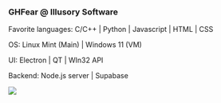 <div style="overflow: auto;">
<!--   <img src="https://github.com/GHFear/GHFear/blob/main/github_logo_3.png" alt="GitHub Logo" style="float: left; margin-right: 20px;" width="800" height="300"> -->
  <div>
    <h3>GHFear @ Illusory Software</h3>
    <p>Favorite languages: C/C++ | Python | Javascript | HTML | CSS</p>
    <p>OS: Linux Mint (Main) | Windows 11 (VM)</p>
    <p>UI: Electron | QT | WIn32 API</p>
    <p>Backend: Node.js server | Supabase</p>
    <img src="https://github-readme-stats.vercel.app/api/top-langs/?username=GHFear"/>
  </div>
</div>
